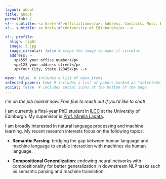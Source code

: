 ```yaml
---
layout: about
title: about
permalink: /
<!-- subtitle: <a href='#'>Affiliations</a>. Address. Contacts. Moto. Etc. -->
<!-- subtitle: <a href='#'>University of Edinburgh</a> -->

<!-- profile:
  align: right
  image: 3.jpg
  image_circular: false # crops the image to make it circular
  address: >
    <p>555 your office number</p>
    <p>123 your address street</p>
    <p>Your City, State 12345</p> -->

news: false  # includes a list of news items
selected_papers: true # includes a list of papers marked as "selected={true}"
social: false  # includes social icons at the bottom of the page
---
```


*I'm on the job market now. Free feel to reach out if you’d like to chat!*


I am currently a final-year PhD student in [ILCC](https://web.inf.ed.ac.uk/ilcc) at the University of Edinburgh. My supervisor is [Prof. Mirella Lapata](http://homepages.inf.ed.ac.uk/mlap/). 

I am broadly interested in natural language processing and machine learning. My recent research interests focus on the following topics:

- **Semantic Parsing**: bridging the gap between human language and machine language to enable interaction with machines via human language.

- **Compositional Generalization**: endowing neural networks with compositionality for better generalization in downstream NLP tasks such as semantic parsing and machine translation.

<!-- 

During my PhD, I primarily focus on **endowing neural networks with compositionality for better generalization in downstream NLP tasks such as semantic parsing and machine translation.** I believe that the ability to robustly re-compose exsiting knowledge and skills in novel scenario is critical to many high-level cognitive abilities beyond language.

I have attempted to approach this problem from two different perspectives:

- Marrying symbolic structure with neural nerworks ([Semantic Tagging](https://aclanthology.org/2021.findings-emnlp.88.pdf))

- Devising new neural achitecture learning disentangled representations ([Dangle](https://aclanthology.org/2022.acl-long.293.pdf), [R-Dangle](https://arxiv.org/pdf/2212.05982.pdf)) -->
<!-- 
Write your biography here. Tell the world about yourself. Link to your favorite [subreddit](http://reddit.com). You can put a picture in, too. The code is already in, just name your picture `prof_pic.jpg` and put it in the `img/` folder. -->


<!-- Put your address / P.O. box / other info right below your picture. You can also disable any these elements by editing `profile` property of the YAML header of your `_pages/about.md`. Edit `_bibliography/papers.bib` and Jekyll will render your [publications page](/al-folio/publications/) automatically. -->

<!-- Link to your social media connections, too. This theme is set up to use [Font Awesome icons](http://fortawesome.github.io/Font-Awesome/) and [Academicons](https://jpswalsh.github.io/academicons/), like the ones below. Add your Facebook, Twitter, LinkedIn, Google Scholar, or just disable all of them. -->
